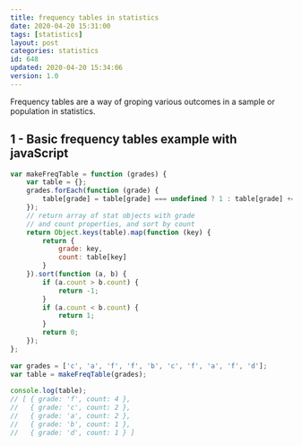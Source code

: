 ```yaml
---
title: frequency tables in statistics
date: 2020-04-20 15:31:00
tags: [statistics]
layout: post
categories: statistics
id: 648
updated: 2020-04-20 15:34:06
version: 1.0
---
```


Frequency tables are a way of groping various outcomes in a sample or population in statistics.

<!-- more -->

## 1 - Basic frequency tables example with javaScript

```js
var makeFreqTable = function (grades) {
    var table = {};
    grades.forEach(function (grade) {
        table[grade] = table[grade] === undefined ? 1 : table[grade] += 1;
    });
    // return array of stat objects with grade
    // and count properties, and sort by count
    return Object.keys(table).map(function (key) {
        return {
            grade: key,
            count: table[key]
        }
    }).sort(function (a, b) {
        if (a.count > b.count) {
            return -1;
        }
        if (a.count < b.count) {
            return 1;
        }
        return 0;
    });
};
 
var grades = ['c', 'a', 'f', 'f', 'b', 'c', 'f', 'a', 'f', 'd'];
var table = makeFreqTable(grades);
 
console.log(table);
// [ { grade: 'f', count: 4 },
//   { grade: 'c', count: 2 },
//   { grade: 'a', count: 2 },
//   { grade: 'b', count: 1 },
//   { grade: 'd', count: 1 } ] 
```